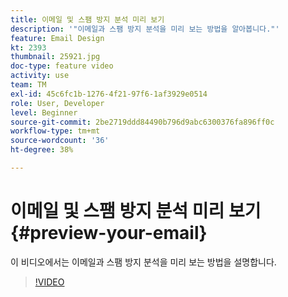 ```yaml
---
title: 이메일 및 스팸 방지 분석 미리 보기
description: '"이메일과 스팸 방지 분석을 미리 보는 방법을 알아봅니다."'
feature: Email Design
kt: 2393
thumbnail: 25921.jpg
doc-type: feature video
activity: use
team: TM
exl-id: 45c6fc1b-1276-4f21-97f6-1af3929e0514
role: User, Developer
level: Beginner
source-git-commit: 2be2719ddd84490b796d9abc6300376fa896ff0c
workflow-type: tm+mt
source-wordcount: '36'
ht-degree: 38%

---
```


# 이메일 및 스팸 방지 분석 미리 보기{#preview-your-email}

이 비디오에서는 이메일과 스팸 방지 분석을 미리 보는 방법을 설명합니다.

>[!VIDEO](https://video.tv.adobe.com/v/25921?quality=12)
